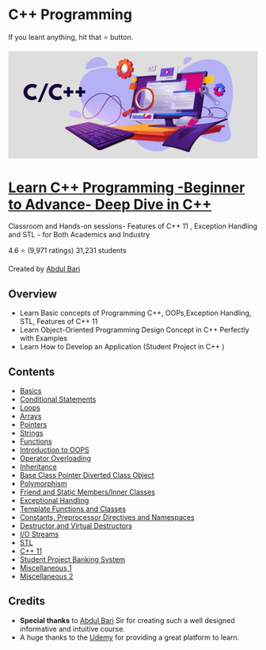 # C++ Programming

If you leant anything, hit that ⭐ button.

[![Preview](cplusplus.png)](https://github.com/afkniladri/Cplusplus-Programming)

# [Learn C++ Programming -Beginner to Advance- Deep Dive in C++](https://www.udemy.com/course/cpp-deep-dive/)

Classroom and Hands-on sessions- Features of C++ 11 , Exception Handling and STL - for Both Academics and Industry

4.6 ⭐ (9,971 ratings) 31,231 students

Created by [Abdul Bari](https://www.udemy.com/course/cpp-deep-dive/#instructor-1)

## Overview

* Learn Basic concepts of Programming C++, OOPs,Exception Handling, STL, Features of C++ 11
* Learn Object-Oriented Programming Design Concept in C++ Perfectly with Examples
* Learn How to Develop an Application (Student Project in C++ )

## Contents

- [Basics](https://github.com/afkniladri/Cplusplus-Programming/tree/main/1.Basics)
- [Conditional Statements](https://github.com/afkniladri/Cplusplus-Programming/tree/main/2.Conditional%20Statements)
- [Loops](https://github.com/afkniladri/Cplusplus-Programming/tree/main/3.Loops)
- [Arrays](https://github.com/afkniladri/Cplusplus-Programming/tree/main/4.Arrays)
- [Pointers](https://github.com/afkniladri/Cplusplus-Programming/tree/main/5.Pointers)
- [Strings](https://github.com/afkniladri/Cplusplus-Programming/tree/main/6.String)
- [Functions](https://github.com/afkniladri/Cplusplus-Programming/tree/main/7.Functions)
- [Introduction to OOPS](https://github.com/afkniladri/Cplusplus-Programming/tree/main/8.Inroduction%20to%20OOPS)
- [Operator Overloading](https://github.com/afkniladri/Cplusplus-Programming/tree/main/9.Operator%20Overloading)
- [Inheritance](https://github.com/afkniladri/Cplusplus-Programming/tree/main/9.Operator%20Overloading)
- [Base Class Pointer Diverted Class Object](https://github.com/afkniladri/Cplusplus-Programming/tree/main/11.Base%20Class%20Pointer%20Derived%20Class%20Object)
- [Polymorphism](https://github.com/afkniladri/Cplusplus-Programming/tree/main/12.Polymorphism)
- [Friend and Static Members/Inner Classes](https://github.com/afkniladri/Cplusplus-Programming/tree/main/13.Friend%20and%20Static%20Members%20%7C%7C%20Inner%20Classes)
- [Exceptional Handling](https://github.com/afkniladri/Cplusplus-Programming/tree/main/14.Exception%20Handling)
- [Template Functions and Classes](https://github.com/afkniladri/Cplusplus-Programming/tree/main/15.Template%20Functions%20and%20Classes)
- [Constants, Preprocessor Directives and Namespaces](https://github.com/afkniladri/Cplusplus-Programming/tree/main/16.Constants%2C%20Preprocessor%20Directives%20and%20Namespaces)
- [Destructor and Virtual Destructors](https://github.com/afkniladri/Cplusplus-Programming/tree/main/17.Destructor%20and%20Virtual%20Destructors)
- [I/O Streams](#credits)
- [STL](#credits)
- [C++ 11](#credits)
- [Student Project Banking System](#credits)
- [Miscellaneous 1](#credits)
- [Miscellaneous 2](#credits)


## Credits

- **Special thanks** to [Abdul Bari](https://www.udemy.com/course/cpp-deep-dive/#instructor-1) Sir for creating such a well designed informative and intuitive course.
- A huge thanks to the [Udemy](www.udemy.com) for providing a great platform to learn. 
